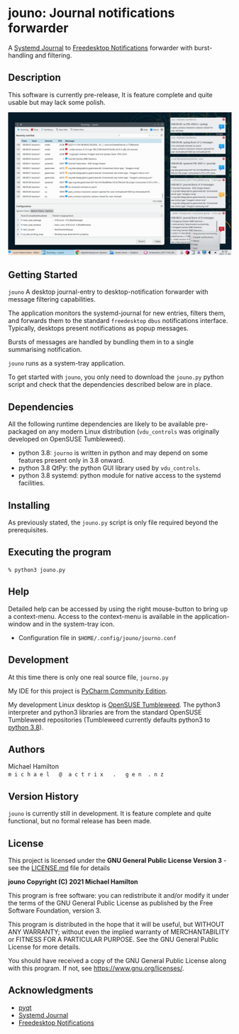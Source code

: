 jouno: Journal notifications forwarder
======================================

A [Systemd Journal](https://www.freedesktop.org/software/systemd/man/systemd-journald.service.html) 
to [Freedesktop Notifications](https://specifications.freedesktop.org/notification-spec/latest/ar01s09.html) 
forwarder with burst-handling and filtering.

Description
-----------

This software is currently pre-release, It is feature complete and quite usable but may lack some polish.

![Default](screen-shots/Screenshot_Large.png) 

Getting Started
---------------

``jouno`` A desktop journal-entry to desktop-notification forwarder with message filtering capabilities.

The application monitors the systemd-journal for new entries, filters them, and forwards them to the 
standard ``freedesktop`` ``dbus`` notifications interface.  Typically, desktops present notifications
as popup messages.

Bursts of messages are handled by bundling them in to a single summarising notification.

``jouno`` runs as a system-tray application.

To get started with ``jouno``, you only need to download the ``jouno.py`` python script and
check that the dependencies described below are in place. 


Dependencies
------------

All the following runtime dependencies are likely to be available pre-packaged on any modern Linux distribution 
(``vdu_controls`` was originally developed on OpenSUSE Tumbleweed).

* python 3.8: ``journo`` is written in python and may depend on some features present only in 3.8 onward.
* python 3.8 QtPy: the python GUI library used by ``vdu_controls``.
* python 3.8 systemd: python module for native access to the systemd facilities.


Installing
----------

As previously stated, the ``jouno.py`` script is only file required beyond the prerequisites. 

Executing the program
---------------------

  ``% python3 jouno.py``

Help
----

Detailed help can be accessed by using the right mouse-button to bring up a context-menu.  Access to the context-menu
is available in the application-window and in the system-tray icon.

* Configuration file in `$HOME/.config/jouno/journo.conf`


Development
-----------

At this time there is only one real source file, ``journo.py``

My IDE for this project is [PyCharm Community Edition](https://www.jetbrains.com/pycharm/).

My development Linux desktop is [OpenSUSE Tumbleweed](https://get.opensuse.org/tumbleweed/). The python3
interpreter and python3 libraries are from the standard OpenSUSE Tumbleweed repositories (Tumbleweed currently
defaults python3 to [python 3.8](https://www.python.org/downloads/release/python-380/)).

Authors
-------

Michael Hamilton\
``m i c h a e l   @  a c t r i x   .   g e n  . n z``


Version History
---------------

``jouno`` is currently still in development. It is feature complete and quite functional, but no formal release 
has been made.


License
-------

This project is licensed under the **GNU General Public License Version 3** - see the [LICENSE.md](LICENSE.md) file 
for details

**jouno Copyright (C) 2021 Michael Hamilton**

This program is free software: you can redistribute it and/or modify it
under the terms of the GNU General Public License as published by the
Free Software Foundation, version 3.

This program is distributed in the hope that it will be useful, but
WITHOUT ANY WARRANTY; without even the implied warranty of MERCHANTABILITY
or FITNESS FOR A PARTICULAR PURPOSE. See the GNU General Public License for
more details.

You should have received a copy of the GNU General Public License along
with this program. If not, see <https://www.gnu.org/licenses/>.

## Acknowledgments

* [pyqt](https://riverbankcomputing.com/software/pyqt/)
* [Systemd Journal](https://www.freedesktop.org/software/systemd/man/systemd-journald.service.html) 
* [Freedesktop Notifications](https://specifications.freedesktop.org/notification-spec/latest/ar01s09.html)